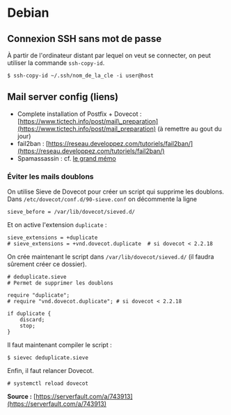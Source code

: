# Debian

## Connexion SSH sans mot de passe

À partir de l'ordinateur distant par lequel on veut se connecter, on peut utiliser la commande `ssh-copy-id`.

```text
$ ssh-copy-id ~/.ssh/nom_de_la_cle -i user@host
```

## Mail server config \(liens\)

* Complete installation of Postfix + Dovecot : [https://www.tictech.info/post/mail\_preparation](https://www.tictech.info/post/mail_preparation) \(à remettre au gout du jour\)
* fail2ban : [https://reseau.developpez.com/tutoriels/fail2ban/](https://reseau.developpez.com/tutoriels/fail2ban/)
* Spamassassin : cf. [le grand mémo](https://www.pycolore.fr/debian/serveur-mail/spamassassin.html)

### Éviter les mails doublons

On utilise Sieve de Dovecot pour créer un script qui supprime les doublons. Dans `/etc/dovecot/conf.d/90-sieve.conf` on décommente la ligne

```text
sieve_before = /var/lib/dovecot/sieved.d/
```

Et on active l'extension `duplicate` :

```text
sieve_extensions = +duplicate
# sieve_extensions = +vnd.dovecot.duplicate  # si dovecot < 2.2.18
```

On crée maintenant le script dans `/var/lib/dovecot/sieved.d/` \(il faudra sûrement créer ce dossier\).

```text
# deduplicate.sieve
# Permet de supprimer les doublons

require "duplicate";
# require "vnd.dovecot.duplicate"; # si dovecot < 2.2.18

if duplicate {
    discard;
    stop;
}
```

Il faut maintenant compiler le script :

```text
$ sievec deduplicate.sieve
```

Enfin, il faut relancer Dovecot.

```text
# systemctl reload dovecot
```

**Source :** [https://serverfault.com/a/743913](https://serverfault.com/a/743913)

